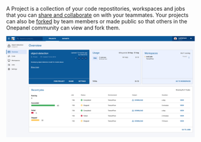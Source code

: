 A Project is a collection of your code repostitories, workspaces and jobs that you can [share and collaborate](/projects/members) on with your teammates. Your projects can also be [forked](/projects/forking) by team members or made public so that others in the Onepanel community can view and fork them.

![](../assets/img/index-153352.png)